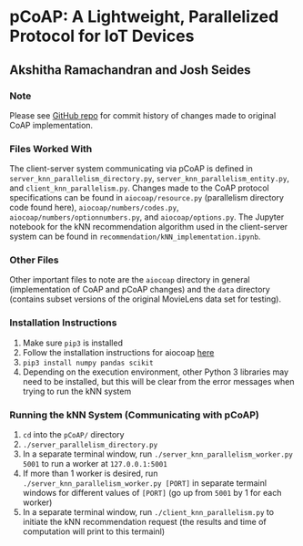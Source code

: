 # pCoAP: A Lightweight, Parallelized Protocol for IoT Devices
## Akshitha Ramachandran and Josh Seides

### Note
Please see [GitHub repo](https://github.com/joshseides/pCoAP) for commit history of changes made to original CoAP implementation.

### Files Worked With
The client-server system communicating via pCoAP is defined in `server_knn_parallelism_directory.py`, `server_knn_parallelism_entity.py`, and `client_knn_parallelism.py`. Changes made to the CoAP protocol specifications can be found in `aiocoap/resource.py` (parallelism directory code found here), `aiocoap/numbers/codes.py`, `aiocoap/numbers/optionnumbers.py`, and `aiocoap/options.py`. The Jupyter notebook for the kNN recommendation algorithm used in the client-server system can be found in `recommendation/kNN_implementation.ipynb`.

### Other Files
Other important files to note are the `aiocoap` directory in general (implementation of CoAP and pCoAP changes) and the `data` directory (contains subset versions of the original MovieLens data set for testing).

### Installation Instructions
1. Make sure `pip3` is installed
1. Follow the installation instructions for aiocoap [here](https://aiocoap.readthedocs.io/en/latest/installation.html)
1. `pip3 install numpy pandas scikit`
1. Depending on the execution environment, other Python 3 libraries may need to be installed, but this will be clear from the error messages when trying to run the kNN system

### Running the kNN System (Communicating with pCoAP)
1. `cd` into the `pCoAP/` directory
1. `./server_parallelism_directory.py`
1. In a separate terminal window, run `./server_knn_parallelism_worker.py 5001` to run a worker at `127.0.0.1:5001`
1. If more than 1 worker is desired, run `./server_knn_parallelism_worker.py [PORT]` in separate termainl windows for different values of `[PORT]` (go up from `5001` by 1 for each worker)
1. In a separate terminal window, run `./client_knn_parallelism.py` to initiate the kNN recommendation request (the results and time of computation will print to this termainl)
